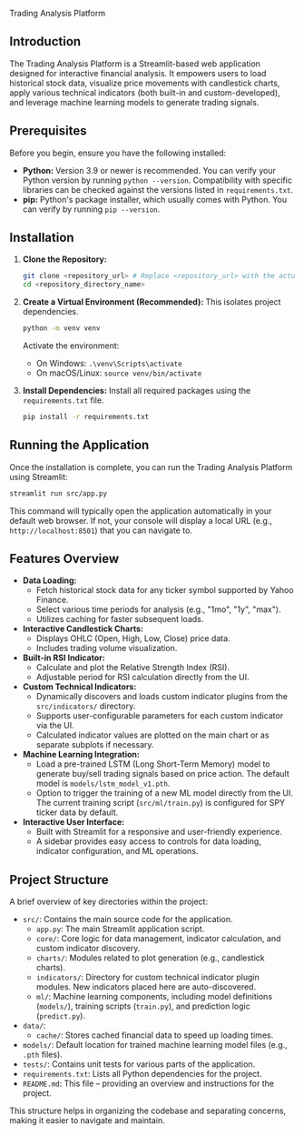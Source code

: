  Trading Analysis Platform

## Introduction

The Trading Analysis Platform is a Streamlit-based web application designed for interactive financial analysis. It empowers users to load historical stock data, visualize price movements with candlestick charts, apply various technical indicators (both built-in and custom-developed), and leverage machine learning models to generate trading signals.

## Prerequisites

Before you begin, ensure you have the following installed:

*   **Python:** Version 3.9 or newer is recommended. You can verify your Python version by running `python --version`. Compatibility with specific libraries can be checked against the versions listed in `requirements.txt`.
*   **pip:** Python's package installer, which usually comes with Python. You can verify by running `pip --version`.

## Installation

1.  **Clone the Repository:**
    ```bash
    git clone <repository_url> # Replace <repository_url> with the actual URL
    cd <repository_directory_name>
    ```

2.  **Create a Virtual Environment (Recommended):**
    This isolates project dependencies.
    ```bash
    python -m venv venv
    ```
    Activate the environment:
    *   On Windows: `.\venv\Scripts\activate`
    *   On macOS/Linux: `source venv/bin/activate`

3.  **Install Dependencies:**
    Install all required packages using the `requirements.txt` file.
    ```bash
    pip install -r requirements.txt
    ```

## Running the Application

Once the installation is complete, you can run the Trading Analysis Platform using Streamlit:

```bash
streamlit run src/app.py
```

This command will typically open the application automatically in your default web browser. If not, your console will display a local URL (e.g., `http://localhost:8501`) that you can navigate to.

## Features Overview

*   **Data Loading:**
    *   Fetch historical stock data for any ticker symbol supported by Yahoo Finance.
    *   Select various time periods for analysis (e.g., "1mo", "1y", "max").
    *   Utilizes caching for faster subsequent loads.
*   **Interactive Candlestick Charts:**
    *   Displays OHLC (Open, High, Low, Close) price data.
    *   Includes trading volume visualization.
*   **Built-in RSI Indicator:**
    *   Calculate and plot the Relative Strength Index (RSI).
    *   Adjustable period for RSI calculation directly from the UI.
*   **Custom Technical Indicators:**
    *   Dynamically discovers and loads custom indicator plugins from the `src/indicators/` directory.
    *   Supports user-configurable parameters for each custom indicator via the UI.
    *   Calculated indicator values are plotted on the main chart or as separate subplots if necessary.
*   **Machine Learning Integration:**
    *   Load a pre-trained LSTM (Long Short-Term Memory) model to generate buy/sell trading signals based on price action. The default model is `models/lstm_model_v1.pth`.
    *   Option to trigger the training of a new ML model directly from the UI. The current training script (`src/ml/train.py`) is configured for SPY ticker data by default.
*   **Interactive User Interface:**
    *   Built with Streamlit for a responsive and user-friendly experience.
    *   A sidebar provides easy access to controls for data loading, indicator configuration, and ML operations.

## Project Structure

A brief overview of key directories within the project:

*   `src/`: Contains the main source code for the application.
    *   `app.py`: The main Streamlit application script.
    *   `core/`: Core logic for data management, indicator calculation, and custom indicator discovery.
    *   `charts/`: Modules related to plot generation (e.g., candlestick charts).
    *   `indicators/`: Directory for custom technical indicator plugin modules. New indicators placed here are auto-discovered.
    *   `ml/`: Machine learning components, including model definitions (`models/`), training scripts (`train.py`), and prediction logic (`predict.py`).
*   `data/`:
    *   `cache/`: Stores cached financial data to speed up loading times.
*   `models/`: Default location for trained machine learning model files (e.g., `.pth` files).
*   `tests/`: Contains unit tests for various parts of the application.
*   `requirements.txt`: Lists all Python dependencies for the project.
*   `README.md`: This file – providing an overview and instructions for the project.

This structure helps in organizing the codebase and separating concerns, making it easier to navigate and maintain.
